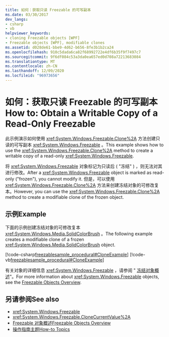 ```yaml
---
title: 如何：获取只读 Freezable 的可写副本
ms.date: 03/30/2017
dev_langs:
- csharp
- vb
helpviewer_keywords:
- cloning Freezable objects [WPF]
- Freezable objects [WPF], modifiable clones
ms.assetid: d028de61-bbe9-4d62-b656-8fe3b1b2ca24
ms.openlocfilehash: 910c5dada6ca82f68992722e4df6b35f9f7497c7
ms.sourcegitcommit: 9f6df084c53a3da0ea657ed0d708a72213683084
ms.translationtype: MT
ms.contentlocale: zh-CN
ms.lasthandoff: 12/09/2020
ms.locfileid: "96973656"
---
```

# <a name="how-to-obtain-a-writable-copy-of-a-read-only-freezable"></a><span data-ttu-id="cf9ce-102">如何：获取只读 Freezable 的可写副本</span><span class="sxs-lookup"><span data-stu-id="cf9ce-102">How to: Obtain a Writable Copy of a Read-Only Freezable</span></span>
<span data-ttu-id="cf9ce-103">此示例演示如何使用 <xref:System.Windows.Freezable.Clone%2A> 方法创建只读的可写副本 <xref:System.Windows.Freezable> 。</span><span class="sxs-lookup"><span data-stu-id="cf9ce-103">This example shows how to use the <xref:System.Windows.Freezable.Clone%2A> method to create a writable copy of a read-only <xref:System.Windows.Freezable>.</span></span>  
  
 <span data-ttu-id="cf9ce-104">将 <xref:System.Windows.Freezable> 对象标记为只读后 ( "冻结" ) ，则无法对其进行修改。</span><span class="sxs-lookup"><span data-stu-id="cf9ce-104">After a <xref:System.Windows.Freezable> object is marked as read-only ("frozen"), you cannot modify it.</span></span> <span data-ttu-id="cf9ce-105">但是，可以使用 <xref:System.Windows.Freezable.Clone%2A> 方法来创建冻结对象的可修改复本。</span><span class="sxs-lookup"><span data-stu-id="cf9ce-105">However, you can use the <xref:System.Windows.Freezable.Clone%2A> method to create a modifiable clone of the frozen object.</span></span>  
  
## <a name="example"></a><span data-ttu-id="cf9ce-106">示例</span><span class="sxs-lookup"><span data-stu-id="cf9ce-106">Example</span></span>  
 <span data-ttu-id="cf9ce-107">下面的示例创建冻结对象的可修改复本 <xref:System.Windows.Media.SolidColorBrush> 。</span><span class="sxs-lookup"><span data-stu-id="cf9ce-107">The following example creates a modifiable clone of a frozen <xref:System.Windows.Media.SolidColorBrush> object.</span></span>  
  
 [!code-csharp[freezablesample_procedural#CloneExample](~/samples/snippets/csharp/VS_Snippets_Wpf/freezablesample_procedural/CSharp/freezablesample.cs#cloneexample)]
 [!code-vb[freezablesample_procedural#CloneExample](~/samples/snippets/visualbasic/VS_Snippets_Wpf/freezablesample_procedural/visualbasic/freezablesample.vb#cloneexample)]  
  
 <span data-ttu-id="cf9ce-108">有关对象的详细信息 <xref:System.Windows.Freezable> ，请参阅 " [冻结对象概述](freezable-objects-overview.md)"。</span><span class="sxs-lookup"><span data-stu-id="cf9ce-108">For more information about <xref:System.Windows.Freezable> objects, see the [Freezable Objects Overview](freezable-objects-overview.md).</span></span>  
  
## <a name="see-also"></a><span data-ttu-id="cf9ce-109">另请参阅</span><span class="sxs-lookup"><span data-stu-id="cf9ce-109">See also</span></span>

- <xref:System.Windows.Freezable>
- <xref:System.Windows.Freezable.CloneCurrentValue%2A>
- [<span data-ttu-id="cf9ce-110">Freezable 对象概述</span><span class="sxs-lookup"><span data-stu-id="cf9ce-110">Freezable Objects Overview</span></span>](freezable-objects-overview.md)
- [<span data-ttu-id="cf9ce-111">操作指南主题</span><span class="sxs-lookup"><span data-stu-id="cf9ce-111">How-to Topics</span></span>](base-elements-how-to-topics.md)
